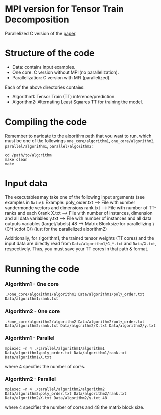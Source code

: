 # MPI version for Tensor Train Decomposition
Parallelized C version of the [paper](https://arxiv.org/abs/1612.06505). 

# Structure of the code
- Data: contains input examples.
- One core: C version without MPI (no parallelization).
- Parallelization: C version with MPI (parallelized).

Each of the above directories contains:
- Algorithm1: Tensor Train (TT) inference/prediction.
- Algorithm2: Alternating Least Squares TT for training the model.

# Compiling the code
Remember to navigate to the algorithm path that you want to run, which must be one of the followings ```one_core/algorithm1```, ```one_core/algorithm2```, ```parallel/algorithm1```, ```parallel/algorithm2```:
```
cd /path/to/algorithm
make clean 
make
```

# Input data

The executables may take one of the following input arguments (see examples in ```Data/```):
    Example:
        poly_order.txt   --> File with number vandermonde vectors and dimensions
        rank.txt         --> File with number of TT-ranks and each Grank
        X.txt            --> File with number of instances, dimension and all data variables
        y.txt            --> File with number of instances and all data outputs variables (target/labels)
        48               --> Matrix Blocksize for parallelizing \\(C^t \cdot C\\) (just for the  parallelized algorithm2)
        
Additionally, for algorithm1, the trained tensor weights (TT cores) and the input data are directly read from ```Data/algorithm1/G_*.txt``` and ```Data/X.txt```, respectively. Thus, you must save your TT cores in that path & format. 

# Running the code

### Algorithm1 - One core

```
./one_core/algorithm1/algorithm1 Data/algorithm1/poly_order.txt Data/algorithm1/rank.txt
```

### Algorithm2 - One core

```
./one_core/algorithm2/algorithm2 Data/algorithm2/poly_order.txt Data/algorithm2/rank.txt Data/algorithm2/X.txt Data/algorithm2/y.txt
```

### Algorithm1 - Parallel

```
mpiexec -n 4 ./parallel/algorithm1/algorithm1 Data/algorithm1/poly_order.txt Data/algorithm1/rank.txt Data/algorithm1/X.txt
```
where 4 specifies the number of cores.

### Algorithm2 - Parallel

```
mpiexec -n 4 ./parallel/algorithm2/algorithm2 Data/algorithm2/poly_order.txt Data/algorithm2/rank.txt Data/algorithm2/X.txt Data/algorithm2/y.txt 48
```
where 4 specifies the number of cores and 48 the matrix block size.
